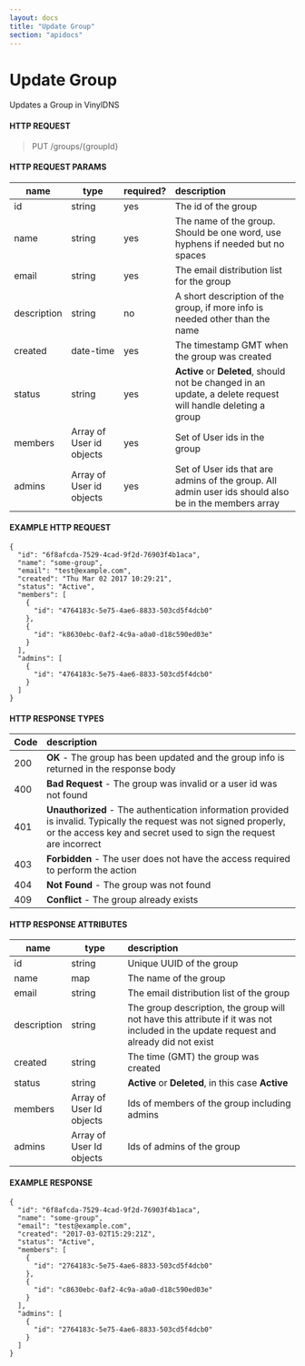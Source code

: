 ```yaml
---
layout: docs
title: "Update Group"
section: "apidocs"
---
```


# Update Group

Updates a Group in VinylDNS

#### HTTP REQUEST

> PUT /groups/{groupId}

#### HTTP REQUEST PARAMS

name          | type          | required?   | description |
 ------------ | ------------- | ----------- | :---------- |
id            | string        | yes         | The id of the group |
name          | string        | yes         | The name of the group. Should be one word, use hyphens if needed but no spaces |
email         | string        | yes         | The email distribution list for the group |
description   | string        | no          | A short description of the group, if more info is needed other than the name |
created       | date-time     | yes         | The timestamp GMT when the group was created |
status        | string        | yes         | **Active** or **Deleted**, should not be changed in an update, a delete request will handle deleting a group |
members       | Array of User id objects    | yes         | Set of User ids in the group |
admins        | Array of User id objects    | yes         | Set of User ids that are admins of the group. All admin user ids should also be in the members array |

#### EXAMPLE HTTP REQUEST

```
{
  "id": "6f8afcda-7529-4cad-9f2d-76903f4b1aca",
  "name": "some-group",
  "email": "test@example.com",
  "created": "Thu Mar 02 2017 10:29:21",
  "status": "Active",
  "members": [
    {
      "id": "4764183c-5e75-4ae6-8833-503cd5f4dcb0"
    },
    {
      "id": "k8630ebc-0af2-4c9a-a0a0-d18c590ed03e"
    }
  ],
  "admins": [
    {
      "id": "4764183c-5e75-4ae6-8833-503cd5f4dcb0"
    }
  ]
}
```

#### HTTP RESPONSE TYPES

Code          | description |
 ------------ | :---------- |
200           | **OK** - The group has been updated and the group info is returned in the response body |
400           | **Bad Request** - The group was invalid or a user id was not found |
401           | **Unauthorized** - The authentication information provided is invalid.  Typically the request was not signed properly, or the access key and secret used to sign the request are incorrect |
403           | **Forbidden** - The user does not have the access required to perform the action |
404           | **Not Found** - The group was not found |
409           | **Conflict** - The group already exists |

#### HTTP RESPONSE ATTRIBUTES

name          | type          | description |
 ------------ | ------------- | :---------- |
id            | string        | Unique UUID of the group |
name          | map           | The name of the group |
email         | string        | The email distribution list of the group |
description   | string        | The group description, the group will not have this attribute if it was not included in the update request and already did not exist |
created       | string        | The time (GMT) the group was created |
status        | string        | **Active** or **Deleted**, in this case **Active** |
members       | Array of User Id objects        | Ids of members of the group including admins |
admins        | Array of User Id objects        | Ids of admins of the group |

#### EXAMPLE RESPONSE

```
{
  "id": "6f8afcda-7529-4cad-9f2d-76903f4b1aca",
  "name": "some-group",
  "email": "test@example.com",
  "created": "2017-03-02T15:29:21Z",
  "status": "Active",
  "members": [
    {
      "id": "2764183c-5e75-4ae6-8833-503cd5f4dcb0"
    },
    {
      "id": "c8630ebc-0af2-4c9a-a0a0-d18c590ed03e"
    }
  ],
  "admins": [
    {
      "id": "2764183c-5e75-4ae6-8833-503cd5f4dcb0"
    }
  ]
}
```
